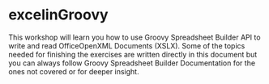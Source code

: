 # excelinGroovy
This workshop will learn you how to use Groovy Spreadsheet Builder API to write and read OfficeOpenXML Documents (XSLX). Some of the topics needed for finishing the exercises are written directly in this document but you can always follow Groovy Spreadsheet Builder Documentation for the ones not covered or for deeper insight.
